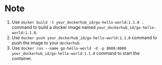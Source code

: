 # Note

1. Use `docker build -t your_dockerhub_id/go-hello-world:1.1.0 .` command to build a docker image named `your_dockerhub_id/go-hello-world:1.1.0`.
2. Use `docker push your_dockerhub_id/go-hello-world:1.1.0` command to push the image to your `dockerhub`.
3. Use `docker run --name go-hello-world -d -p 8080:8080 your_dockerhub_id/go-hello-world:1.1.0` command to start the container.
